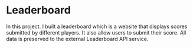 # Leaderboard
In this project. I built a leaderboard which is a website that displays scores submitted by different players. It also allow users to submit their score. All data is preserved to the external Leaderboard API service.
